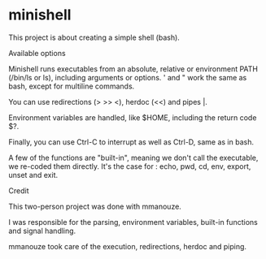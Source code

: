 # minishell
This project is about creating a simple shell (bash).

Available options

Minishell runs executables from an absolute, relative or environment PATH (/bin/ls or ls), including arguments or options. ' and " work the same as bash, except for multiline commands.

You can use redirections (> >> <), herdoc (<<) and pipes |.

Environment variables are handled, like $HOME, including the return code $?.

Finally, you can use Ctrl-C to interrupt as well as Ctrl-D, same as in bash.

A few of the functions are "built-in", meaning we don't call the executable, we re-coded them directly. It's the case for : echo, pwd, cd, env, export, unset and exit.

Credit

This two-person project was done with mmanouze.

I was responsible for the parsing, environment variables, built-in functions and signal handling.

mmanouze took care of the execution, redirections, herdoc and piping.
